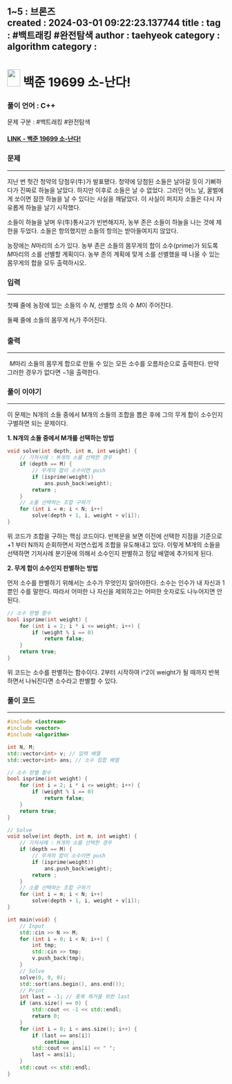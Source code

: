 1~5 : 브론즈  
created : 2024-03-01 09:22:23.137744
title : 
tag : #백트래킹 #완전탐색
author : taehyeok
category : algorithm
category : 
---
# <img src="https://d2gd6pc034wcta.cloudfront.net/tier/9.svg" width="30" height="40"> 백준 19699 소-난다!


### 풀이 언어 : C++

문제 구분 : #백트래킹 #완전탐색
#### [LINK - 백준 19699 소-난다!](https://www.acmicpc.net/problem/19699)

### 문제
<hr>

지난 번 헛간 청약의 당첨우(牛)가 발표됐다. 청약에 당첨된 소들은 날아갈 듯이 기뻐하다가 진짜로 하늘을 날았다. 하지만 이후로 소들은 날 수 없었다. 그러던 어느 날, 꿀벌에게 쏘이면 잠깐 하늘을 날 수 있다는 사실을 깨달았다. 이 사실이 퍼지자 소들은 다시 자유롭게 하늘을 날기 시작했다.

소들이 하늘을 날며 우(牛)통사고가 빈번해지자, 농부 존은 소들이 하늘을 나는 것에 제한을 두었다. 소들은 항의했지만 소들의 항의는 받아들여지지 않았다.

농장에는 
$N$마리의 소가 있다. 농부 존은 소들의 몸무게의 합이 소수(prime)가 되도록 
$M$마리의 소를 선별할 계획이다. 농부 존의 계획에 맞게 소를 선별했을 때 나올 수 있는 몸무게의 합을 모두 출력하시오.

### 입력
<hr>

첫째 줄에 농장에 있는 소들의 수 
$N$, 선별할 소의 수 
$M$이 주어진다.

둘째 줄에 소들의 몸무게 
$H_i$가 주어진다.
### 출력
<hr>

 
$M$마리 소들의 몸무게 합으로 만들 수 있는 모든 소수를 오름차순으로 출력한다. 만약 그러한 경우가 없다면 
$-1$을 출력한다.
### 풀이 이야기
<hr>

이 문제는 N개의 소들 중에서 M개의 소들의 조합을 뽑은 후에 그의 무게 합이 소수인지 구별하면 되는 문제이다.

**1. N개의 소들 중에서 M개를 선택하는 방법**
```c++
void solve(int depth, int m, int weight) {
    // 기저사례 : M개의 소를 선택한 경우
    if (depth == M) {
        // 무게의 합이 소수이면 push
        if (isprime(weight))
            ans.push_back(weight);
        return ;
    }
    // 소를 선택하는 조합 구하기
    for (int i = m; i < N; i++)
        solve(depth + 1, i, weight + v[i]);
}
```
위 코드가 조합을 구하는 핵심 코드이다. 반복문을 보면 이전에 선택한 지점을 기준으로 +1 부터 N까지 순회하면서 자연스럽게 조합을 유도해내고 있다. 이렇게 M개의 소들을 선택하면 기저사례 분기문에 의해서 소수인지 판별하고 정답 배열에 추가되게 된다.

**2. 무게 합이 소수인지 판별하는 방법**

먼저 소수를 판별하기 위해서는 소수가 무엇인지 알아야한다. 소수는 인수가 내 자신과 1뿐인 수를 말한다. 따라서 어떠한 나 자신을 제외하고는 어떠한 숫자로도 나누어지면 안된다.
```c++
// 소수 판별 함수
bool isprime(int weight) {
    for (int i = 2; i * i <= weight; i++) {
        if (weight % i == 0)
            return false;
    }
    return true;
}
```
위 코드는 소수를 판별하는 함수이다. 2부터 시작하여 i^2이 weight가 될 때까지 반복하면서 나눠진다면 소수라고 판별할 수 있다.

### 풀이 코드
<hr>

``` c++
#include <iostream>
#include <vector>
#include <algorithm>

int N, M;
std::vector<int> v; // 입력 배열
std::vector<int> ans; // 소수 집합 배열

// 소수 판별 함수
bool isprime(int weight) {
    for (int i = 2; i * i <= weight; i++) {
        if (weight % i == 0)
            return false;
    }
    return true;
}

// Solve
void solve(int depth, int m, int weight) {
    // 기저사례 : M개의 소를 선택한 경우
    if (depth == M) {
        // 무게의 합이 소수이면 push
        if (isprime(weight))
            ans.push_back(weight);
        return ;
    }
    // 소를 선택하는 조합 구하기
    for (int i = m; i < N; i++)
        solve(depth + 1, i, weight + v[i]);
}

int main(void) {
    // Input
    std::cin >> N >> M;
    for (int i = 0; i < N; i++) {
        int tmp;
        std::cin >> tmp;
        v.push_back(tmp);
    }
    // Solve
    solve(0, 0, 0);
    std::sort(ans.begin(), ans.end());
    // Print
    int last = -1; // 중복 제거를 위한 last
    if (ans.size() == 0) {
        std::cout << -1 << std::endl;
        return 0;
    }
    for (int i = 0; i < ans.size(); i++) {
        if (last == ans[i])
            continue ;
        std::cout << ans[i] << " ";
        last = ans[i];
    }
    std::cout << std::endl;
}
```
